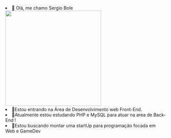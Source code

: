 
<li>👋 Olá, me chamo Sergio Bole
  <img src="https://scontent.fssz7-1.fna.fbcdn.net/v/t1.6435-9/55487966_2547673638594033_4146506936755421184_n.jpg?_nc_cat=109&ccb=1-5&_nc_sid=174925&_nc_eui2=AeExOp1CW69Uvbk15JN5Mxk2MViiTRnsklsxWKJNGeySW2rFAucrBN7ezo104bmGcEBnoG6Nkx8r51bUIYZrm_gy&_nc_ohc=9q2OYBxNU6QAX9EW6Yl&_nc_ht=scontent.fssz7-1.fna&oh=00_AT91Vq99pL6QWQtYe85QsBm2jPqalghTqn4wvfgqyt5hiw&oe=6217AB12" width="300px" >
<li>👀Estou entrando na Área de Desenvolvimento web Front-End.
<li>🌱Atualmente estou estudando PHP e MySQL para atuar na area de Back-End !
<li>💞️Estou buscando montar uma startUp para programação focada em Web e GameDev
